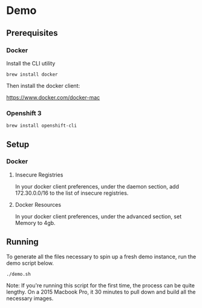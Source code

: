 # Demo


## Prerequisites

### Docker

Install the CLI utility

    brew install docker

Then install the docker client:

<https://www.docker.com/docker-mac>


### Openshift 3

    brew install openshift-cli


## Setup

### Docker

1.  Insecure Registries

    In your docker client preferences, under the daemon section, add 172.30.0.0/16 to the list of insecure registries.

2.  Docker Resources

    In your docker client preferences, under the advanced section, set Memory to 4gb.

## Running

To generate all the files necessary to spin up a fresh demo instance, run the demo script below.

    ./demo.sh

Note: If you're running this script for the first time, the process can be quite lengthy. On a 2015 Macbook Pro, it 30 minutes to pull down and build all the necessary images.


